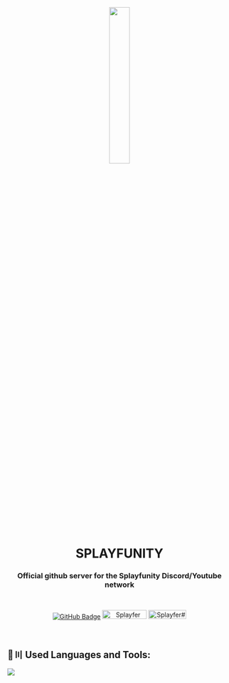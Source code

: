 <p align="center">
<a href="#"><img width="30%" height="auto" src="https://cdn.discordapp.com/attachments/985551183479463998/1001856009670758470/coding2.gif" height="175px"/></a>
</p>

<h1 align="center">SPLAYFUNITY</h1>
<h3 align="center">Official github server for the Splayfunity Discord/Youtube network</h3>

<br>


<p align="center">
    <a href="https://github.com/SplayfunityDE?tab=followers"><img src="https://img.shields.io/github/followers/SplayfunityDE?label=Followers&style=social" alt="GitHub Badge"></a>
    <a href="https://youtube.com/splayfer"><img src="https://img.shields.io/youtube/channel/views/UCGvcLOmPKMv4JstBZezFkHA?label=YouTube&logo=YouTube&style=flat-square" alt="Splayfer" width="100" height="20"/></a>
    <a href="https://discord.gg/splayfer"><img src="https://img.shields.io/badge/Discord-7488cd?style=for-the-badge&logo=discord&logoColor=white" alt="Splayfer#9999" width="85" height="20"/></a>
</p>



<br>

## 🚀〣 Used Languages and Tools:

![](https://skillicons.dev/icons?i=java,github,mysql,linux,bash,git,discord,bots,mongodb)

<br/>
<br/>
